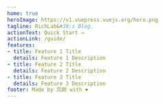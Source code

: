 ```yaml
---
home: true
heroImage: https://v1.vuepress.vuejs.org/hero.png
tagline: RichLab&#39;s Blog.
actionText: Quick Start →
actionLink: /guide/
features:
- title: Feature 1 Title
  details: Feature 1 Description
- title: Feature 2 Title
  details: Feature 2 Description
- title: Feature 3 Title
  details: Feature 3 Description
footer: Made by 完颜 with ❤️
---
```

